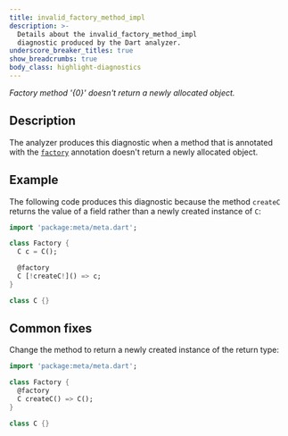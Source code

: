 ```yaml
---
title: invalid_factory_method_impl
description: >-
  Details about the invalid_factory_method_impl
  diagnostic produced by the Dart analyzer.
underscore_breaker_titles: true
show_breadcrumbs: true
body_class: highlight-diagnostics
---
```


_Factory method '{0}' doesn't return a newly allocated object._

## Description

The analyzer produces this diagnostic when a method that is annotated with
the [`factory`][meta-factory] annotation doesn't return a newly allocated
object.

## Example

The following code produces this diagnostic because the method `createC`
returns the value of a field rather than a newly created instance of `C`:

```dart
import 'package:meta/meta.dart';

class Factory {
  C c = C();

  @factory
  C [!createC!]() => c;
}

class C {}
```

## Common fixes

Change the method to return a newly created instance of the return type:

```dart
import 'package:meta/meta.dart';

class Factory {
  @factory
  C createC() => C();
}

class C {}
```

[meta-factory]: https://pub.dev/documentation/meta/latest/meta/factory-constant.html
